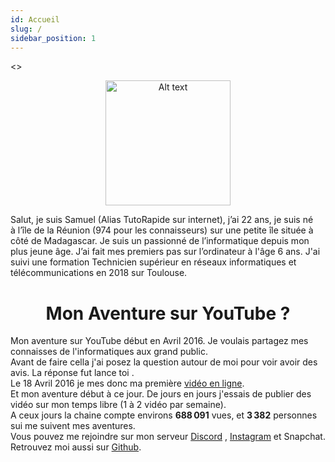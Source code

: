 ```yaml
---
id: Accueil
slug: /
sidebar_position: 1
---
```

<>
 <p align="center" ><img src="/img/samuelbarretlogo.png" alt="Alt text" title="title"  width="200" height="200"/></p>
</>


Salut, je suis Samuel (Alias TutoRapide sur internet), j’ai 22 ans, je suis né à l’île de la Réunion (974 pour les connaisseurs) sur une petite île située à côté de Madagascar.
Je suis un passionné de l’informatique depuis mon plus jeune âge. J’ai fait mes premiers pas sur l’ordinateur à l'âge 6 ans. J'ai suivi une formation Technicien supérieur en réseaux informatiques et télécommunications en 2018 sur Toulouse.

 <h1 align="center" className="pen-red">Mon Aventure sur YouTube ?</h1>

Mon aventure sur YouTube début en Avril 2016. Je voulais partagez mes connaisses de l'informatiques aux grand public.<br/>
Avant de faire cella j'ai posez la question autour de moi pour voir avoir des avis. La réponse fut lance toi .<br/>
Le 18 Avril 2016 je mes donc ma première [vidéo en ligne](https://www.youtube.com/watch?v=PPyo6Yw0Kjw&ab_channel=TutoRapide).<br/>
Et mon aventure début à ce jour. De jours en jours j'essais de publier des vidéo sur mon temps libre (1 à 2 vidéo par semaine).<br/>
A ceux jours la chaine compte environs **688 091** vues, et **3 382** personnes sui me suivent mes aventures.<br/>
Vous pouvez me rejoindre sur mon serveur [Discord](https://discord.com/invite/YM9XTZP) , [Instagram](https://www.instagram.com/tutorapide/) et Snapchat.<br/>
Retrouvez moi aussi sur [Github](https://github.com/T-TutoRapide/).<br/>